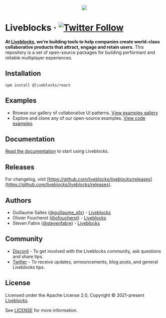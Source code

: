 <p align="center">
  <a href="https://liveblocks.io">
    <img src="https://liveblocks.io/images/blog/introducing-liveblocks.png">
  </a>
</p>

# Liveblocks · [![Twitter Follow](https://shields.io/twitter/follow/liveblocks?label=Follow)](https://twitter.com/liveblocks)

**At [Liveblocks](https://liveblocks.io), we’re building tools to help companies create world-class collaborative products that attract, engage and retain users.** This repository is a set of open-source packages for building performant and reliable multiplayer experiences.

## Installation

```
npm install @liveblocks/react
```

## Examples

- Browse our gallery of collaborative UI patterns. [View examples gallery](https://liveblocks.io/examples)
- Explore and clone any of our open-source examples. [View code examples](https://github.com/liveblocks/liveblocks/tree/main/examples)

## Documentation

[Read the documentation](https://liveblocks.io/docs) to start using Liveblocks.

## Releases

For changelog, visit [https://github.com/liveblocks/liveblocks/releases](https://github.com/liveblocks/liveblocks/releases).

## Authors

- Guillaume Salles ([@guillaume_slls](https://twitter.com/guillaume_slls)) - [Liveblocks](https://liveblocks.io)
- Olivier Foucherot ([@ofoucherot](https://twitter.com/ofoucherot)) - [Liveblocks](https://liveblocks.io)
- Steven Fabre ([@stevenfabre](https://twitter.com/stevenfabre)) - [Liveblocks](https://liveblocks.io)

## Community

- [Discord](https://discord.gg/X4YWJuH9VY) - To get involved with the Liveblocks community, ask questions and share tips.
- [Twitter](https://twitter.com/liveblocks) - To receive updates, announcements, blog posts, and general Liveblocks tips.

## License

Licensed under the Apache License 2.0, Copyright © 2021-present [Liveblocks](https://liveblocks.io).

See [LICENSE](../../LICENSE) for more information.
